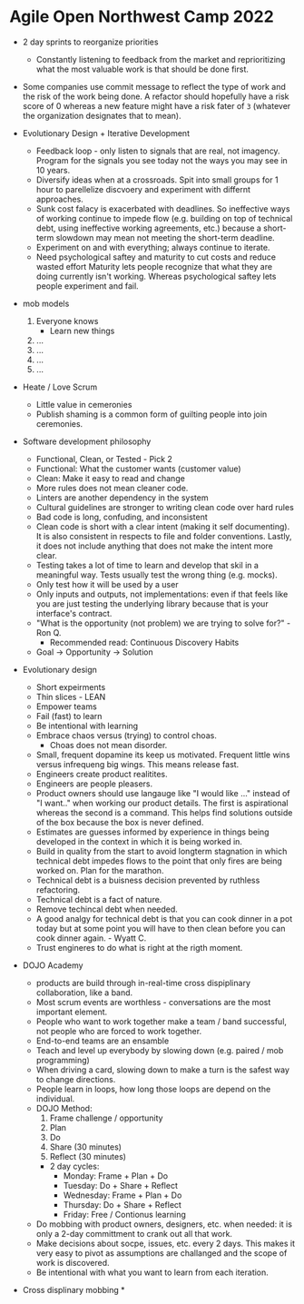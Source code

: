 # Agile Open Northwest Camp 2022

* 2 day sprints to reorganize priorities
  * Constantly listening to feedback from the market and reprioritizing what the most valuable work is that should be done first.

* Some companies use commit message to reflect the type of work and the risk of the work being done. A refactor should hopefully have a risk score of 0 whereas a new feature might have a risk fater of `3` (whatever the organization designates that to mean).

* Evolutionary Design + Iterative Development
  * Feedback loop - only listen to signals that are real, not imagency. Program for the signals you see today not the ways you may see in 10 years.
  * Diversify ideas when at a crossroads. Spit into small groups for 1 hour to parellelize discvoery and experiment with differnt approaches.
  * Sunk cost falacy is exacerbated with deadlines. So ineffective ways of working continue to impede flow (e.g. building on top of technical debt, using ineffective working agreements, etc.) because a short-term slowdown may mean not meeting the short-term deadline.
  * Experiment on and with everything; always continue to iterate.
  * Need psychological saftey and maturity to cut costs and reduce wasted effort Maturity lets people recognize that what they are doing currently isn't working. Whereas psychological saftey lets people experiment and fail.

* mob models
  1. Everyone knows
      * Learn new things
  2. ...
  3. ...
  4. ...
  5. ...

* Heate / Love Scrum
  * Little value in cemeronies
  * Publish shaming is a common form of guilting people into join ceremonies.

* Software development philosophy
  * Functional, Clean, or Tested - Pick 2
  * Functional: What the customer wants (customer value)
  * Clean: Make it easy to read and change
  * More rules does not mean cleaner code.
  * Linters are another dependency in the system
  * Cultural guidelines are stronger to writing clean code over hard rules
  * Bad code is long, confuding, and inconsistent
  * Clean code is short with a clear intent (making it self documenting). It is also consistent in respects to file and folder conventions. Lastly, it does not include anything that does not make the intent more clear.
  * Testing takes a lot of time to learn and develop that skil in a meaningful way. Tests usually test the wrong thing (e.g. mocks).
  * Only test how it will be used by a user
  * Only inputs and outputs, not implementations: even if that feels like you are just testing the underlying library because that is your interface's contract.
  * "What is the opportunity (not problem) we are trying to solve for?" - Ron Q.
    * Recommended read: Continuous Discovery Habits
  * Goal -> Opportunity -> Solution

* Evolutionary design
  * Short expeirments
  * Thin slices - LEAN
  * Empower teams
  * Fail (fast) to learn
  * Be intentional with learning
  * Embrace chaos versus (trying) to control choas.
    * Choas does not mean disorder.
  * Small, frequent dopamine its keep us motivated. Frequent little wins versus infrequeng big wings. This means release fast.
  * Engineers create product realitites.
  * Engineers are people pleasers.
  * Product owners should use langauge like "I would like ..." instead of "I want.." when working our product details. The first is aspirational whereas the second is a command. This helps find solutions outside of the box because the box is never defined.
  * Estimates are guesses informed by experience in things being developed in the context in which it is being worked in.
  * Build in quality from the start to avoid longterm stagnation in which technical debt impedes flows to the point that only fires are being worked on. Plan for the marathon.
  * Technical debt is a buisness decision prevented by ruthless refactoring.
  * Technical debt is a fact of nature.
  * Remove techincal debt when needed.
  * A good analgy for technical debt is that you can cook dinner in a pot today but at some point you will have to then clean before you can cook dinner again. - Wyatt C.
  * Trust engineres to do what is right at the rigth moment.

* DOJO Academy
  * products are build through in-real-time cross dispiplinary collaboration, like a band.
  * Most scrum events are worthless - conversations are the most important element.
  * People who want to work together make a team / band successful, not people who are forced to work together.
  * End-to-end teams are an ensamble
  * Teach and level up everybody by slowing down (e.g. paired / mob programming)
  * When driving a card, slowing down to make a turn is the safest way to change directions.
  * People learn in loops, how long those loops are depend on the individual.
  * DOJO Method:
    1. Frame challenge / opportunity
    2. Plan
    3. Do
    4. Share (30 minutes)
    5. Reflect (30 minutes)
    * 2 day cycles:
      * Monday: Frame + Plan + Do
      * Tuesday: Do + Share + Reflect
      * Wednesday: Frame + Plan + Do
      * Thursday: Do + Share + Reflect
      * Friday: Free / Contionus learning
  * Do mobbing with product owners, designers, etc. when needed: it is only a 2-day committment to crank out all that work.
  * Make decisions about socpe, issues, etc. every 2 days. This makes it very easy to pivot as assumptions are challanged and the scope of work is discovered.
  * Be intentional with what you want to learn from each iteration.

* Cross displinary mobbing
  *
